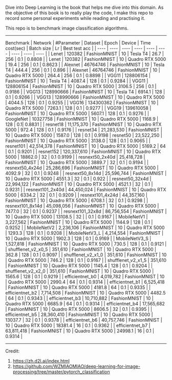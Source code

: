 Dive into Deep Learning is the book that helps me dive into this domain. As the objective of this book is to really play the code, I make this repo to record some personal experiments while reading and practising it.

This repo is to benchmark image classification algorithms.

* * * 
Benchmark
| Network | #Parameter | Dataset | Epoch | Device | Time cost(sec) | Batch size | Lr | Best test acc | 
|  ----  | ----  | ----  | ----  | ----  | ----  | ----  | ----  | ----  |
| Lenet | 120382 | FashionMNIST | 10 | Tesla T4 | 26.7 | 256 | 0.1 | 0.8808 |
| Lenet | 120382 | FashionMNIST | 10 | Quadro RTX 5000 | 19.4 | 256 | 0.1 | 0.8623 |
| Alexnet | 46764746 | FashionMNIST | 10 | Tesla T4 | 444.4 | 256 | 0.1 | 0.896 |
| Alexnet | 46764746 | FashionMNIST | 10 | Quadro RTX 5000 | 264.4 | 256 | 0.1 | 0.8898 |
| VGG11 | 128806154 | FashionMNIST | 10 | Tesla T4 | 4087.4 | 128 | 0.1 | 0.9284 |
| VGG11 | 128806154 | FashionMNIST | 10 | Quadro RTX 5000 | 3106.5 | 256 | 0.1 | 0.9186 |
| VGG13 | 128990666 | FashionMNIST | 10 | Tesla T4 | 6914.1 | 128 | 0.1 | 0.9266 |
| VGG13 | 128990666 | FashionMNIST | 10 | Quadro RTX 5000 | 4044.5 | 128 | 0.1 | 0.9255 |
| VGG16 | 134300362 | FashionMNIST | 10 | Quadro RTX 5000 | 7263.1 | 128 | 0.1 | 0.9277 |
| VGG19 | 139610058 | FashionMNIST | 10 | Quadro RTX 5000 | 5607.1 | 128 | 0.1 | 0.9276 |
| GoogleNet | 10327758 | FashionMNIST | 10 | Quadro RTX 5000 | 1168.9 | 128 | 0.1| 0.8831 |
| resnet18 | 11,175,370 | FashionMNIST | 10 | Quadro RTX 5000 | 972.4 | 128 | 0.1 | 0.9176 | 
| resnet34 | 21,283,530 | FashionMNIST | 10 | Quadro RTX 5000 | 1587.0 | 128 | 0.1 | 0.9198
| resnet50 | 23,522,250 | FashionMNIST | 10 | Quadro RTX 5000 | 3138.0 | 128 | 0.1 | 0.9065 | 
| resnet101 | 42,514,378 | FashionMNIST | 10 | Quadro RTX 5000 | 5169.2 | 64 | 0.1 | 0.9201 | 
| resnet152 | 120,337,610 | FashionMNIST | 10 | Quadro RTX 5000 | 18862.0 | 32 | 0.1  0.9199 | 
| resnext50_2x40d | 25,418,728 | FashionMNIST | 10 | Quadro RTX 5000 | 3889.7 | 32 | 0.1 | 0.9194 | 
| resnext50_4x24d | 25,286,696 | FashionMNIST | 10 | Quadro RTX 5000 | 4092.9 | 32 | 0.1 | 0.9248 |
| resnext50_8x14d | 25,596,744 | FashionMNIST | 10 | Quadro RTX 5000 | 4551.3 | 32 | 0.1 | 0.922 |
| resnext50_32x4d | 22,994,122 | FashionMNIST | 10 | Quadro RTX 5000 | 4521.1 | 32 | 0.1 | 0.9231 |
| resnext101_2x40d | 44,450,024 | FashionMNIST | 10 | Quadro RTX 5000 | 6334.2 | 32 | 0.1 | 0.9209 |
| resnext101_4x24d | 44,357,160 | FashionMNIST | 10 | Quadro RTX 5000 | 6708.1 | 32 | 0.1 | 0.9298 |
| resnext101_8x14d | 45,098,056 | FashionMNIST | 10 | Quadro RTX 5000 | 7477.0 | 32 | 0.1 | 0.9237 |
| resnext101_32x8d | 86,756,554 | FashionMNIST | 10 | Quadro RTX 5000 | 13108.5 | 32 | | 0.1 | 0.9167 |
| MobileNetV1 | 3,227,562 | FashionMNIST | 10 | Quadro RTX 5000 | 1144.9 | 128 | 0.1 | 0.9252 |
| MobileNetV2 | 2,236,106 | FashionMNIST | 10 | Quadro RTX 5000 | 1293.3 | 128 | 0.1 | 0.9208 |
| MobileNetV3_L | 4,214,554 | FashionMNIST | 10 | Quadro RTX 5000 | 1902.3 | 128 | 0.1 | 0.9169 |
| MobileNetV3_S | 1,527,818 | FashionMNIST | 10 | Quadro RTX 5000 | 730.5 | 128 | 0.1 | 0.9121 |
| shufflenet_v2_x0_5 | 351,610 | FashionMNIST | 10 | Quadro RTX 5000 | 362.8 | 128 | 0.1 | 0.9097 |
| shufflenet_v2_x1_0 | 351,610 | FashionMNIST | 10 | Quadro RTX 5000 | 746.2 | 128 | 0.1 | 0.9167 |
| shufflenet_v2_x1_5 | 351,610 | FashionMNIST | 10 | Quadro RTX 5000 | 1145.4 | 128 | 0.1 | 0.9204 |
| shufflenet_v2_x2_0 | 351,610 | FashionMNIST | 10 | Quadro RTX 5000 | 1565.6 | 128 | 0.1 | 0.9219 |
| efficientnet_b0 | 4,019,782 | FashionMNIST | 10 | Quadro RTX 5000 | 2990.4 | 64 | 0.1 | 0.9314 |
| efficientnet_b1 | 6,525,418 | FashionMNIST | 10 | Quadro RTX 5000 | 4181.8 | 64 | 0.1 | 0.9335 |
| efficientnet_b2 | 7,714,508 | FashionMNIST | 10 | Quadro RTX 5000 | 4482.5 | 64 | 0.1 | 0.9343 |
| efficientnet_b3 | 10,710,882 | FashionMNIST | 10 | Quadro RTX 5000 | 6685.9 | 64 | 0.1 | 0.9314 |
| efficientnet_b4 | 17,565,682 | FashionMNIST | 10 | Quadro RTX 5000 | 8606.5 | 32 | 0.1 | 0.9395 |
| efficientnet_b5 | 28,360,410 | FashionMNIST | 10 | Quadro RTX 5000 | 13037.7 | 32 | 0.1 | 0.9378 |
| efficientnet_b6 | 40,757,746 | FashionMNIST | 10 | Quadro RTX 5000 | 18381.4 | 16 | 0.1 | 0.9362 |
| efficientnet_b7 | 63,811,418 | FashionMNIST | 10 | Quadro RTX 5000 | 24998.1 | 16 | 0.1 | 0.9314 |


* * * 
Credit:
1. https://zh.d2l.ai/index.html
2. https://github.com/WZMIAOMIAO/deep-learning-for-image-processing/tree/master/pytorch_classification
